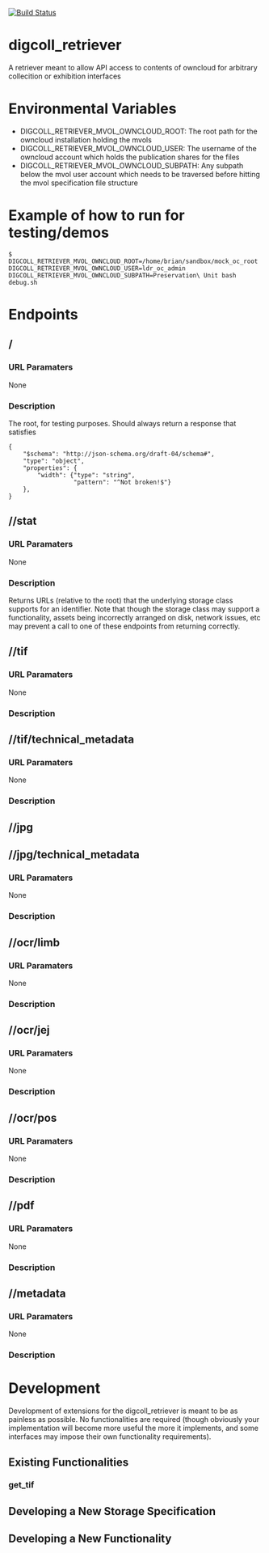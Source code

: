 [![Build Status](https://travis-ci.org/uchicago-library/digcoll_retriever.svg?branch=master)](https://travis-ci.org/uchicago-library/digcoll_retriever) 

# digcoll_retriever
A retriever meant to allow API access to contents of owncloud for arbitrary collecition or exhibition interfaces

# Environmental Variables

* DIGCOLL_RETRIEVER_MVOL_OWNCLOUD_ROOT: The root path for the owncloud installation holding the mvols
* DIGCOLL_RETRIEVER_MVOL_OWNCLOUD_USER: The username of the owncloud account which holds the publication shares for the files
* DIGCOLL_RETRIEVER_MVOL_OWNCLOUD_SUBPATH: Any subpath below the mvol user account which needs to be traversed before hitting the mvol specification file structure

# Example of how to run for testing/demos

```
$ DIGCOLL_RETRIEVER_MVOL_OWNCLOUD_ROOT=/home/brian/sandbox/mock_oc_root DIGCOLL_RETRIEVER_MVOL_OWNCLOUD_USER=ldr_oc_admin DIGCOLL_RETRIEVER_MVOL_OWNCLOUD_SUBPATH=Preservation\ Unit bash debug.sh
```

# Endpoints

## /
### URL Paramaters
None
### Description
The root, for testing purposes. Should always return a response that satisfies
```
{
    "$schema": "http://json-schema.org/draft-04/schema#",
    "type": "object",
    "properties": {
        "width": {"type": "string",
                  "pattern": "^Not broken!$"}
    },
}
```

## /<identifier>/stat
### URL Paramaters
None
### Description
Returns URLs (relative to the root) that the underlying storage class supports for
an identifier. Note that though the storage class may support a functionality,
assets being incorrectly arranged on disk, network issues, etc may prevent a call
to one of these endpoints from returning correctly.

## /<identifier>/tif
### URL Paramaters
None
### Description

## /<identifier>/tif/technical_metadata
### URL Paramaters
None
### Description

## /<identifier>/jpg

## /<identifier>/jpg/technical_metadata
### URL Paramaters
None
### Description

## /<identifier>/ocr/limb
### URL Paramaters
None
### Description

## /<identifier>/ocr/jej
### URL Paramaters
None
### Description

## /<identifier>/ocr/pos
### URL Paramaters
None
### Description

## /<identifier>/pdf
### URL Paramaters
None
### Description

## /<identifier>/metadata
### URL Paramaters
None
### Description

# Development

Development of extensions for the digcoll_retriever is meant to be as painless as possible. No functionalities are required (though obviously your implementation will become more useful the more it implements, and some interfaces may impose their own functionality requirements).

## Existing Functionalities

### get_tif


## Developing a New Storage Specification

## Developing a New Functionality
